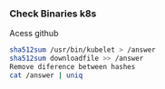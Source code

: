 ### Check Binaries k8s

Acess github 

```bash
sha512sum /usr/bin/kubelet > /answer
sha512sum downloadfile >> /answer
Remove diference between hashes
cat /answer | uniq
```
